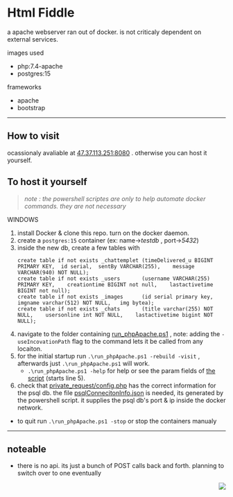 # Html Fiddle 
a apache webserver ran out of docker. is not criticaly dependent on external services. <br>

images used 
 - php:7.4-apache
 - postgres:15

frameworks
 - apache
 - bootstrap

--- 

## How to visit
ocassionaly avaliable at [47.37.113.251:8080](http://47.37.113.251:8080) . otherwise you can host it yourself.<br>

## To host it yourself 
> *note : the powershell scriptes are only to help automate docker commands. they are not necessary* <br>

WINDOWS
1. install Docker & clone this repo. turn on the docker daemon.
1. create a ```postgres:15``` container (ex: name->_testdb_ , port->_5432_)
1. inside the new db, create a few tables with
    ```
    create table if not exists _chattemplet (timeDelivered_u BIGINT PRIMARY KEY,  id serial,  sentBy VARCHAR(255),    message VARCHAR(940) NOT NULL);
    create table if not exists _users       (username VARCHAR(255)  PRIMARY KEY,    creationtime BIGINT not null,    lastactivetime BIGINT not null);
    create table if not exists _images      (id serial primary key, imgname varchar(512) NOT NULL,   img bytea);
    create table if not exists _chats       (title varchar(255) NOT NULL,    usersonline int NOT NULL,    lastactivetime bigint NOT NULL);
    ```
1. navigate to the folder containing [run_phpApache.ps1](https://github.com/Gregification/htmlfiddle/blob/main/run_phpApache.ps1) , note: adding the ```-useIncovationPath``` flag to the command lets it be called from any locaiton.
1. for the initial startup run ```.\run_phpApache.ps1 -rebuild -visit``` , afterwards just ```.\run_phpApache.ps1``` will work.
    - ```.\run_phpApache.ps1 -help``` for help or see the param fields of [the script](https://github.com/Gregification/htmlfiddle/blob/main/run_phpApache.ps1) (starts line 5).<br>
1. check that [private_request/config.php](https://github.com/Gregification/htmlfiddle/blob/main/private_request/config.php) has the correct information for the psql db. the file [psqlConnecitonInfo.json](https://github.com/Gregification/htmlfiddle/blob/main/private_request/psqlConnectionInfo.json) is needed, its generated by the powershell script. it supplies the psql db's port & ip inside the docker network.


- to quit run ```.\run_phpApache.ps1 -stop``` or stop the containers manualy

---
## noteable
- there is no api. its just a bunch of POST calls back and forth. planning to switch over to one eventually
<p align="right"><img src="https://raw.githubusercontent.com/Gregification/htmlfiddle/main/htdocs/favicon.ico"></p>